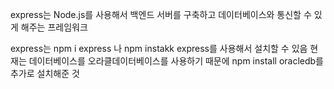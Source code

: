 express는 Node.js를 사용해서 백엔드 서버를 구축하고 데이터베이스와 통신할 수 있게 해주는 프레임워크

express는 npm i express 나 npm instakk express를 사용해서 설치할 수 있음
현재는 데이터베이스를 오라클데이터베이스를 사용하기 때문에 npm install oracledb를 추가로 설치해준 것
